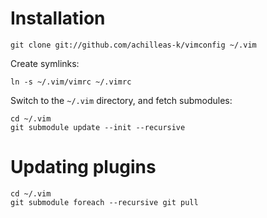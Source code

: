 Installation
============

    git clone git://github.com/achilleas-k/vimconfig ~/.vim

Create symlinks:

    ln -s ~/.vim/vimrc ~/.vimrc

Switch to the `~/.vim` directory, and fetch submodules:

    cd ~/.vim
    git submodule update --init --recursive

Updating plugins
================

    cd ~/.vim
    git submodule foreach --recursive git pull


